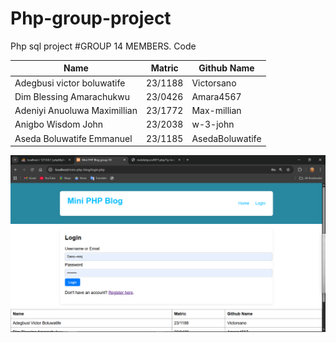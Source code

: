 # Php-group-project
Php sql project
#GROUP 14 MEMBERS.
Code

| Name | Matric | Github Name |
|---|---|---|
| Adegbusi victor boluwatife | 23/1188 | Victorsano |
| Dim Blessing Amarachukwu  | 23/0426 | Amara4567 |
| Adeniyi Anuoluwa Maximillian | 23/1772 | Max-millian |  
| Anigbo Wisdom John | 23/2038 | w-3-john |
| Aseda Boluwatife Emmanuel | 23/1185 | AsedaBoluwatife |
![Login page](login.png)
